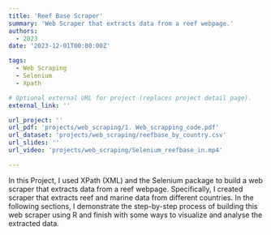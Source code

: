 ```yaml
---
title: 'Reef Base Scraper'
summary: 'Web Scraper that extracts data from a reef webpage.'
authors:
  - 2023
date: '2023-12-01T00:00:00Z'

tags:
  - Web Scraping
  - Selenium
  - Xpath

# Optional external URL for project (replaces project detail page).
external_link: ''

url_project: ''
url_pdf: 'projects/web_scraping/1. Web_scrapping_code.pdf'
url_dataset: 'projects/web_scraping/reefbase_by_country.csv'
url_slides: ''
url_video: 'projects/web_scraping/Selenium_reefbase_in.mp4'

---
```


In this Project, I used XPath (XML) and the Selenium package to build a web scraper that extracts
data from a reef webpage. Specifically, I created scraper that extracts reef and marine data from different
countries. In the following sections, I demonstrate the step-by-step process of building this web scraper
using R and finish with some ways to visualize and analyse the extracted data.
